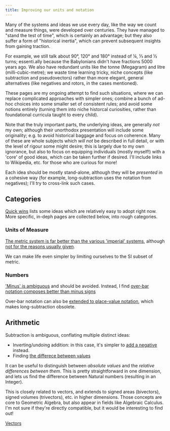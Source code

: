 ```yaml
---
title: Improving our units and notation
---
```


Many of the systems and ideas we use every day, like the way we count and
measure things, were developed over centuries. They have managed to "stand the
test of time", which is certainly an advantage; but they also suffer a form of
"historical inertia", which can prevent subsequent insights from gaining
traction.

For example, we still talk about 90°, 120° and 180° instead of ¼, ⅓ and ½ turns;
essenti.ally because the Babylonians didn't have fractions 5000 years ago. We
also have redundant units like the tonne (Megagram) and litre
(milli-cubic-metre); we waste time learning tricky, niche concepts (like
subtraction and pseudovectors) rather than more elegant, general alternatives
(like negatives and rotors, in the cases mentioned).

These pages are my ongoing attempt to find such situations, where we can replace
complicated approaches with simpler ones; combine a bunch of ad-hoc choices into
some smaller set of consistent rules; and avoid some notions entirely (turning
them into niche historcal curiosities, rather than foundational curricula taught
to every child).

Note that the truly important parts, the underlying ideas, are generally *not*
my own; although their unorthodox presentation will include some originality;
e.g. to avoid historical baggage and focus on coherence. Many of these are whole
subjects which *will not* be described in full detail, or with the level of
rigour some might desire; this is largely due to my own ignorance, but also to
focus on equipping individuals (mostly myself!) with a 'core' of good ideas,
which can be taken further if desired. I'll include links to Wikipedia, etc. for
those who are curious for more!

Each idea should be mostly stand-alone, although they will be *presented* in a
cohesive way (for example, long-subtraction uses the notation from negatives);
I'll try to cross-link such cases.

## Categories ##

[Quick wins](quick_wins.html) lists some ideas which are relatively easy to
adopt right now.  More specific, in-deph pages are collected below, into rough
categories.

### Units of Measure ###

[The metric system is far better than the various 'imperial'
systems](metric.html), although
[not for the reasons usually given](metric_red_herring.html).

We can make life even simpler by limiting ourselves to the SI subset of metric.

### Numbers ###

['Minus' is ambiguous](minus.html) and should be avoided. Instead, I find
[over-bar notation composes better than minus signs](negatives.html)

Over-bar notation can also be [extended to place-value
notation](place_value.html), which makes long-subtraction obsolete.

## Arithmetic ##

Subtraction is ambiguous, conflating multiple distinct ideas:

 - Inverting/undoing addition: in this case, it's simpler to
   [add a negative](subtraction.html) instead.
 - Finding [the differece between values](diff.html)

It can be useful to distinguish between *absolute values* and the *relative
differences between them*. This is pretty straightforward in one dimension, and
lets us find the difference between Natural numbers (resulting in an Integer).

This is closely related to vectors, and extends to signed areas (bivectors),
signed volumes (trivectors), etc. in higher dimensions. Those concepts are
core to Geometric Algebra, but also appear in fields like Algebraic Calculus.
I'm not sure if they're directly compatible, but it would be interesting to
find out!

[Vectors](projective_geometric_algebra.html)
